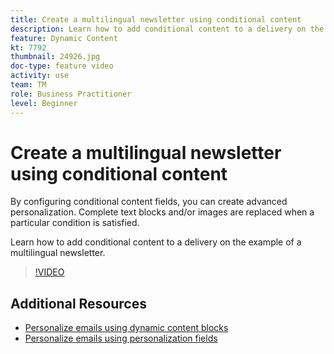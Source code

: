```yaml
---
title: Create a multilingual newsletter using conditional content
description: Learn how to add conditional content to a delivery on the example of a multilingual newsletter.
feature: Dynamic Content
kt: 7792
thumbnail: 24926.jpg
doc-type: feature video
activity: use
team: TM
role: Business Practitioner
level: Beginner
---
```


#  Create a multilingual newsletter using conditional content

By configuring conditional content fields, you can create advanced personalization. Complete text blocks and/or images are replaced when a particular condition is satisfied.

Learn how to add conditional content to a delivery on the example of a multilingual newsletter.

>[!VIDEO](https://video.tv.adobe.com/v/24926?quality=12)

## Additional Resources

* [Personalize emails using dynamic content blocks](/help/content-creation/personalize-using-dynamic-content-blocks.md)
* [Personalize emails using personalization fields](/help/content-creation/personalize-emails-using-personalization-fields.md)
